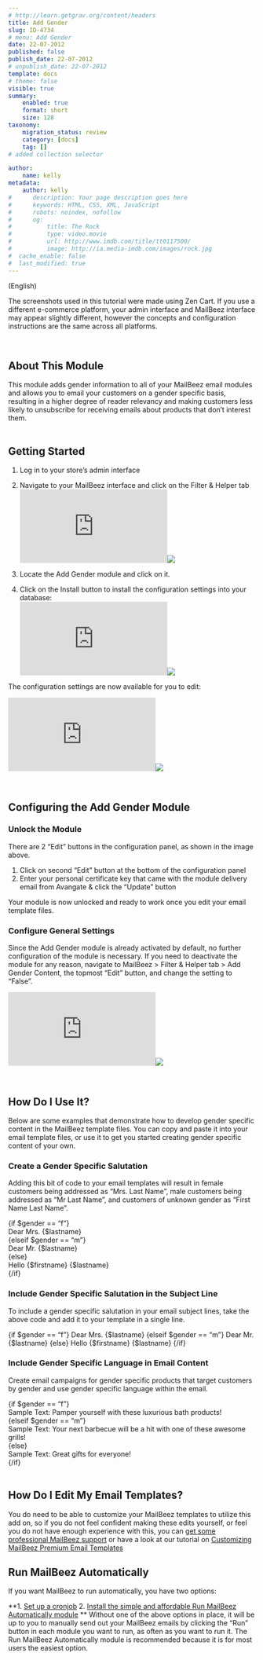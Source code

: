 ```yaml
---
# http://learn.getgrav.org/content/headers
title: Add Gender
slug: ID-4734
# menu: Add Gender
date: 22-07-2012
published: false
publish_date: 22-07-2012
# unpublish_date: 22-07-2012
template: docs
# theme: false
visible: true
summary:
    enabled: true
    format: short
    size: 128
taxonomy:
    migration_status: review
    category: [docs]
    tag: []
# added collection selector

author:
    name: kelly
metadata:
    author: kelly
#      description: Your page description goes here
#      keywords: HTML, CSS, XML, JavaScript
#      robots: noindex, nofollow
#      og:
#          title: The Rock
#          type: video.movie
#          url: http://www.imdb.com/title/tt0117500/
#          image: http://ia.media-imdb.com/images/rock.jpg
#  cache_enable: false
#  last_modified: true
---
```


(English)

The screenshots used in this tutorial were made using Zen Cart. If you use a different e-commerce platform, your admin interface and MailBeez interface may appear slightly different, however the concepts and configuration instructions are the same across all platforms.

 

## About This Module

This module adds gender information to all of your MailBeez email modules and allows you to email your customers on a gender specific basis, resulting in a higher degree of reader relevancy and making customers less likely to unsubscribe for receiving emails about products that don’t interest them.  
  

## Getting Started

1. Log in to your store’s admin interface
2. Navigate to your MailBeez interface and click on the Filter & Helper tab
[![](http://localhost/wordpress_mailbeez_EOL/wp-content/themes/awake/lib/scripts/timthumb/thumb.php?src=http://www.mailbeez.com/images/doc/common_images/filter_tab.png&w=270&h=85&zc=1&q=100 "Filter & Helper Tab")](http://www.mailbeez.com/images/doc/common_images/filter_tab.png "Filter & Helper Tab")![](http://localhost/wordpress_mailbeez_EOL/wp-content/themes/awake/images/shortcodes/image_shadow.png)

4. Locate the Add Gender module and click on it.
5. Click on the Install button to install the configuration settings into your database:  
[![](http://localhost/wordpress_mailbeez_EOL/wp-content/themes/awake/lib/scripts/timthumb/thumb.php?src=http://www.mailbeez.com/images/doc/filterbeez/filter_add_gender/add_gender_config1.png&w=175&h=249&zc=1&q=100 "Install Configuration Settings into your Database")](http://www.mailbeez.com/images/doc/filterbeez/filter_add_gender/add_gender_config1.png "Install Configuration Settings into your Database")![](http://localhost/wordpress_mailbeez_EOL/wp-content/themes/awake/images/shortcodes/image_shadow.png)

The configuration settings are now available for you to edit:

[![](http://localhost/wordpress_mailbeez_EOL/wp-content/themes/awake/lib/scripts/timthumb/thumb.php?src=http://www.mailbeez.com/images/doc/filterbeez/filter_add_gender/add_gender_config2.png&w=175&h=374&zc=1&q=100 "Add Gender Configuration Panel")](http://www.mailbeez.com/images/doc/filterbeez/filter_add_gender/add_gender_config2.png "Add Gender Configuration Panel")![](http://localhost/wordpress_mailbeez_EOL/wp-content/themes/awake/images/shortcodes/image_shadow.png)

 

## Configuring the Add Gender Module

### Unlock the Module

There are 2 “Edit” buttons in the configuration panel, as shown in the image above.

1. Click on second “Edit” button at the bottom of the configuration panel
2. Enter your personal certificate key that came with the module delivery email from Avangate & click the “Update” button

Your module is now unlocked and ready to work once you edit your email template files.

### Configure General Settings

Since the Add Gender module is already activated by default, no further configuration of the module is necessary. If you need to deactivate the module for any reason, navigate to MailBeez > Filter & Helper tab > Add Gender Content, the topmost “Edit” button, and change the setting to “False”.

[![](http://localhost/wordpress_mailbeez_EOL/wp-content/themes/awake/lib/scripts/timthumb/thumb.php?src=http://www.mailbeez.com/images/doc/filterbeez/filter_add_gender/add_gender_config3.png&w=175&h=101&zc=1&q=100 "Add Gender General Settings")](http://www.mailbeez.com/images/doc/filterbeez/filter_add_gender/add_gender_config3.png "Add Gender General Settings")![](http://localhost/wordpress_mailbeez_EOL/wp-content/themes/awake/images/shortcodes/image_shadow.png)

 

## How Do I Use It?

Below are some examples that demonstrate how to develop gender specific content in the MailBeez template files. You can copy and paste it into your email template files, or use it to get you started creating gender specific content of your own.

### Create a Gender Specific Salutation

Adding this bit of code to your email templates will result in female customers being addressed as “Mrs. Last Name”, male customers being addressed as “Mr Last Name”, and customers of unknown gender as “First Name Last Name”.

{if $gender == “f”}  
 Dear Mrs. {$lastname}  
 {elseif $gender == “m”}  
 Dear Mr. {$lastname}  
 {else}  
 Hello {$firstname} {$lastname}  
 {/if}

### Include Gender Specific Salutation in the Subject Line

To include a gender specific salutation in your email subject lines, take the above code and add it to your template in a single line.

{if $gender == “f”} Dear Mrs. {$lastname} {elseif $gender == “m”} Dear Mr. {$lastname} {else} Hello {$firstname} {$lastname} {/if}

### Include Gender Specific Language in Email Content

Create email campaigns for gender specific products that target customers by gender and use gender specific language within the email.

{if $gender == “f”}  
 Sample Text: Pamper yourself with these luxurious bath products!  
 {elseif $gender == “m”}  
 Sample Text: Your next barbecue will be a hit with one of these awesome grills!  
 {else}  
 Sample Text: Great gifts for everyone!  
 {/if}  
  

## How Do I Edit My Email Templates?

You do need to be able to customize your MailBeez templates to utilize this add on, so if you do not feel confident making these edits yourself, or feel you do not have enough experience with this, you can [get some professional MailBeez support](http://www.mailbeez.com/support/service/) or have a look at our tutorial on [Customizing MailBeez Premium Email Templates](/documentation/tutorials/customizing-mailbeez-premium-email-templates/)



## Run MailBeez Automatically

If you want MailBeez to run automatically, you have two options:

**1. [Set up a cronjob](/documentation/installation/config/advanced-configuration/)
2. [Install the simple and affordable Run MailBeez Automatically module](/documentation/configbeez/config_cron_simple/)
**
Without one of the above options in place, it will be up to you to manually send out your MailBeez emails by clicking the “Run” button in each module you want to run, as often as you want to run it. The Run MailBeez Automatically module is recommended because it is for most users the easiest option.
